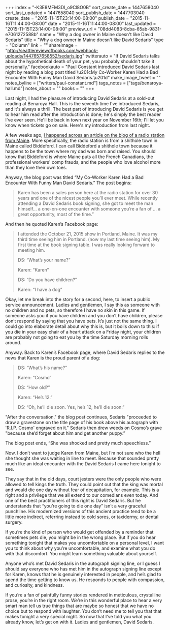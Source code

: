 +++
index = "-K3E8MFM3DI_o9Cl8O0B"
sort_create_date = 1447658040
sort_last_updated = 1447658040
sort_publish_date = 1447703040
create_date = "2015-11-15T23:14:00-08:00"
publish_date = "2015-11-16T11:44:00-08:00"
date = "2015-11-16T11:44:00-08:00"
last_updated = "2015-11-15T23:14:00-08:00"
preview_url = "08dd4083-8cba-65ab-9831-e7061272588b"
name = "Why a dog owner in Maine doesn't like David Sedaris"
title = "Why a dog owner in Maine doesn't like David Sedaris"
type = "Column"
link = ""
shareimage = "http://seattlereviewofbooks.com/webhook-uploads/1447657658552/sedaris.jpg"
twitterauto = "If David Sedaris talks about the hypothetical death of your pet, you probably shouldn't take it personally."
facebookauto = "Paul Constant introduced David Sedaris last night by reading a blog post titled \u201cMy Co-Worker Karen Had a Bad Encounter With Funny Man David Sedaris.\u201d"
make_image_tweet = ""
notes_byline = ["writers/paul-constant.md"]
tags_notes = ["tags/benaroya-hall.md"]
notes_about = ""
books = ""
+++
<p class="intro">Last night, I had the pleasure of introducing David Sedaris at a sold-out reading at Benaroya Hall. This is the seventh time I've introduced Sedaris, and it's always a thrill. The best part of introducing David Sedaris is you get to hear him read after the introduction is done; he's simply the best reader I've ever seen. He'll be back in town next year on November 16th; I'll let you know when tickets go on sale. Here's my introduction from last night.</p>

A few weeks ago, [I happened across an article on the blog of a radio station from Maine](http://wcyy.com/my-co-worker-karen-had-the-rudest-encounter-with-funny-man-david-sedaris/). More specifically, the radio station is from a shithole town in Maine called Biddeford. I can call Biddeford a shithole town because it happens to be the town where my dad was born and raised. You should know that Biddeford is where Maine puts all the French Canadians, the professional workers' comp frauds, and the people who love alcohol more than they love their own toes.

Anyway, the blog post was titled “My Co-Worker Karen Had a Bad Encounter With Funny Man David Sedaris.” The post begins: 

<blockquote>Karen has been a sales person here at the radio station for over 30 years and one of the nicest people you’ll ever meet. While recently attending a David Sedaris book signing, she got to meet the man himself… a one-on-one encounter with someone you’re a fan of … a great opportunity, most of the time.”</blockquote>

And then he quoted Karen’s Facebook page:

<blockquote><p>I attended the October 21, 2015 show in Portland, Maine. It was my third time seeing him in Portland. (now my last time seeing him). My first time at the book signing table. I was really looking forward to meeting him.</p>

<p>DS: “What’s your name?”</p>

<p>Karen: “Karen”</p>

<p>DS: “Do you have children?”</p>

<p>Karen: “I have a dog”</p></blockquote>

Okay, let me break into the story for a second, here, to insert a public service announcement. Ladies and gentlemen, I say this as someone with no children and no pets, so therefore I have no skin in this game. If someone asks you if you have children and you don’t have children, please don’t respond by saying that you have pets. It’s just not the same thing. I could go into elaborate detail about why this is, but it boils down to this: if you die in your easy chair of a heart attack on a Friday night, your children are probably not going to eat you by the time Saturday morning rolls around.

Anyway. Back to Karen’s Facebook page, where David Sedaris replies to the news that Karen is the proud parent of a dog:

<blockquote><p>DS: “What’s his name?”</p>

<p>Karen: “Cosmo”</p>

<p>DS: “How old?”</p>

<p>Karen: “He’s 12.”</p>

<p>DS: “Oh, he’ll die soon. Yes, he’s 12, he’ll die soon.”</p></blockquote>

"After the conversation," the blog post continues, Sedaris "proceeded to draw a gravestone on the title page of his book above his autograph with 'R.I.P. Cosmo' engraved on it." Sedaris then drew weeds on Cosmo’s grave "because she’d forget about him and get another puppy.”

The blog post ends, “She was shocked and pretty much speechless.”
 
Now,  I don’t want to judge Karen from Maine, but I’m not sure who the hell she thought she was waiting in line to meet. Because that sounded pretty much like an ideal encounter with the David Sedaris I came here tonight to see.

They say that in the old days, court jesters were the only people who were allowed to tell kings the truth. They could point out that the king was mortal and would die one day without fear of decapitation, for example. This is a right and a privilege that we all extend to our comedians even today.  And one of the best practitioners of this right is David Sedaris. But he understands that “you’re going to die one day” isn’t a very graceful punchline. His modernized versions  of this ancient practice tend to be a little more indirect, referring instead to cold sores, or taxidermy, or dental surgery.

If you’re the kind of person who would get offended by a reminder that sometimes pets die, you might be in the wrong place. But if you do hear something tonight that makes you uncomfortable on a personal level, I want you to think about why you’re uncomfortable, and examine what you do with that discomfort. You might learn something valuable about yourself.

Anyone who’s met David Sedaris in the autograph signing line, or I guess I should say everyone who has met him in the autograph signing line except for Karen, knows that he is genuinely interested in people, and he’s glad to spend the time getting to know us. He responds to people with compassion, and curiosity, and kindness. 

If you’re a fan of painfully funny stories rendered in meticulous, crystalline prose, you’re in the right room. We’re in this wonderful place to hear a very smart man tell us true things that are maybe so honest that we have no choice but to respond with laughter. You don’t need me to tell you that that makes tonight a very special night. So now that I’ve told you what you already know, let’s get on with it. Ladies and gentlemen, David Sedaris.
